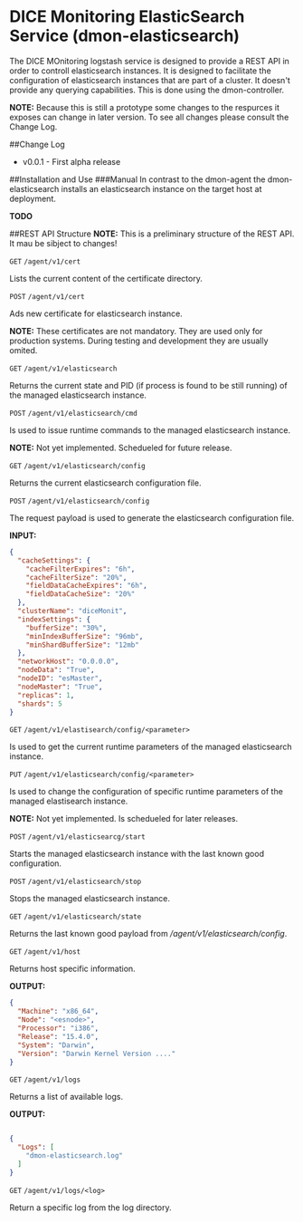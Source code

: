 # DICE Monitoring ElasticSearch Service (dmon-elasticsearch)

The DICE MOnitoring logstash service is designed to provide a REST API in order to controll elasticsearch instances. It is designed to facilitate the configuration of elasticsearch instances that are part of a cluster. It doesn't provide any querying capabilities. This is done using the dmon-controller.

**NOTE:** Because this is still a prototype some changes to the respurces it exposes can change in later version. To see all changes please consult the Change Log.

##Change Log
* v0.0.1 - First alpha release
	 	
	  		 	
##Installation and Use
###Manual
In contrast to the dmon-agent the dmon-elasticsearch installs an elasticsearch instance on the target host at deployment.

**TODO**

##REST API Structure 
**NOTE:** This is a preliminary structure of the REST API. It mau be sibject to changes!

`GET` `/agent/v1/cert`

Lists the current content of the certificate directory.

`POST` `/agent/v1/cert`

Ads new certificate for elasticsearch instance. 

**NOTE:** These certificates are not mandatory. They are used only for production systems. During testing and development they are usually omited.

`GET` `/agent/v1/elasticsearch`

Returns the current state and PID (if process is found to be still running) of the managed elasticsearch instance.

`POST` `/agent/v1/elasticsearch/cmd`

Is used to issue runtime commands to the managed elasticsearch instance.

**NOTE:** Not yet implemented. Schedueled for future release.

`GET` `/agent/v1/elasticsearch/config`

Returns the current elasticsearch configuration file.

`POST` `/agent/v1/elasticsearch/config`

The request payload is used to generate the elasticsearch configuration file.

__INPUT:__

```json
{
  "cacheSettings": {
    "cacheFilterExpires": "6h",
    "cacheFilterSize": "20%",
    "fieldDataCacheExpires": "6h",
    "fieldDataCacheSize": "20%"
  },
  "clusterName": "diceMonit",
  "indexSettings": {
    "bufferSize": "30%",
    "minIndexBufferSize": "96mb",
    "minShardBufferSize": "12mb"
  },
  "networkHost": "0.0.0.0",
  "nodeData": "True",
  "nodeID": "esMaster",
  "nodeMaster": "True",
  "replicas": 1,
  "shards": 5
}

```

`GET` `/agent/v1/elastisearch/config/<parameter>`

Is used to get the current runtime parameters of the managed elasticsearch instance.

`PUT` `/agent/v1/elasticsearch/config/<parameter>`

Is used to change the configuration of specific runtime parameters of the managed elastisearch instance.

**NOTE:** Not yet implemented. Is schedueled for later releases.

`POST` `/agent/v1/elasticsearcg/start`

Starts the managed elasticsearch instance with the last known good configuration.

`POST` `/agent/v1/elasticsearch/stop`

Stops the managed elasticsearch instance.

`GET` `/agent/v1/elasticsearch/state`

Returns the last known good payload from _/agent/v1/elasticsearch/config_.

`GET` `/agent/v1/host`

Returns host specific information.

__OUTPUT:__

```json
{
  "Machine": "x86_64",
  "Node": "<esnode>",
  "Processor": "i386",
  "Release": "15.4.0",
  "System": "Darwin",
  "Version": "Darwin Kernel Version ...." 
}

```

`GET` `/agent/v1/logs`

Returns a list of available logs.

__OUTPUT:__

```json

{
  "Logs": [
    "dmon-elasticsearch.log"
  ]
}

```

`GET` `/agent/v1/logs/<log>`

Return a specific log from the log directory.